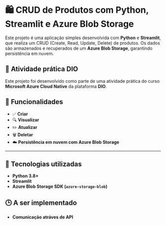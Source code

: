 # 🛍️ CRUD de Produtos com Python, Streamlit e Azure Blob Storage

Este projeto é uma aplicação simples desenvolvida com **Python** e **Streamlit**, que realiza um CRUD (Create, Read, Update, Delete) de produtos. Os dados são armazenados e recuperados de um **Azure Blob Storage**, garantindo persistência em nuvem.

## 🎯 Atividade prática DIO
Este projeto foi desenvolvido como parte de uma atividade prática do curso **Microsoft Azure Cloud Native** da plataforma **DIO**.

## 🚀 Funcionalidades

- ✅ **Criar** 
- 🔍 **Visualizar** 
- ✏️ **Atualizar**
- 🗑️ **Deletar** 
- ☁️ **Persistência em nuvem com Azure Blob Storage**

---

## 🧰 Tecnologias utilizadas

- **Python 3.8+**
- **Streamlit**
- **Azure Blob Storage SDK (`azure-storage-blob`)**

## 🕒 A ser implementado
- **Comunicação atráves de API**